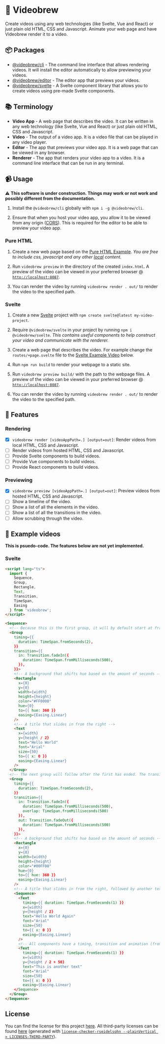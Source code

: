 # 📼 Videobrew

Create videos using any web technologies (like Svelte, Vue and React) or just plain old HTML, CSS and Javascript. Animate your web page and have Videobrew render it to a video.

## 📦 Packages

- [@videobrew/cli](./cli) - The command line interface that allows rendering videos. It will install the editor automatically to allow previewing your videos.
- [@videobrew/editor](./editor) - The editor app that previews your videos.
- [@videobrew/svelte](./svelte) - A Svelte component library that allows you to create videos using pre-made Svelte components.

## 📚 Terminology

- **Video App** - A web page that describes the video. It can be written in any web technology (like Svelte, Vue and React) or just plain old HTML, CSS and Javascript.
- **Video** - The output of a video app. It is a video file that can be played in any video player.
- **Editor** - The app that previews your video app. It is a web page that can be viewed in any browser.
- **Renderer** - The app that renders your video app to a video. It is a command line interface that can be run in any terminal.

## 📹 Usage

⚠ **This software is under construction. Things may work or not work and possibly different from the documentation.**

1. Install the `@videobrew/cli` globally with `npm i -g @videobrew/cli`.

2. Ensure that when you host your video app, you allow it to be viewed from any origin ([CORS](https://developer.mozilla.org/en-US/docs/Web/HTTP/CORS)). This is required for the editor to be able to preview your video app. 

### Pure HTML

1. Create a new web page based on the [Pure HTML Example](./examples/pure-html/). *You are free to include css, javascript and any other <u>local</u> content.*

2. Run `videobrew preview` in the directory of the created `index.html`. A preview of the video can be viewed in your preferred browser @ [`http://localhost:8087`](http://localhost:8087).

3. You can render the video by running `videobrew render . out/` to render the video to the specified path.

### Svelte

1. Create a new [Svelte](https://svelte.dev/) project with `npm create svelte@latest my-video-project`.

2. Require `@videobrew/svelte` in your project by running `npm i @videobrew/svelte`. *This contains useful components to help construct your video and communicate with the renderer.*

3. Create a web page that describes the video. For example change the `routes/+page.svelte` file to the [Svelte Example Video](#svelte) below.

4. Run `npm run build` to render your webpage to a static site.

5. Run `videobrew preview build/` with the path to the webpage files. A preview of the video can be viewed in your preferred browser @ [`http://localhost:8087`](http://localhost:8087).

6. You can render the video by running `videobrew render . out/` to render the video to the specified path.

## 📃 Features

### Rendering
- [x] `videobrew render [videoAppPath=.] [output=out]`: Render videos from local HTML, CSS and Javascript.
- [ ] Render videos from hosted HTML, CSS and Javascript.
- [ ] Provide Svelte components to build videos.
- [ ] Provide Vue components to build videos.
- [ ] Provide React components to build videos.

### Previewing
- [x] `videobrew preview [videoAppPath=.] [output=out]`:  Preview videos from hosted HTML, CSS and Javascript.
- [ ] Show a timeline of the video.
- [ ] Show a list of all the elements in the video.
- [ ] Show a list of all the transitions in the video.
- [ ] Allow scrubbing through the video.

## 🚀 Example videos

**This is psuedo-code. The features below are not yet implemented.**

### Svelte
```html
<script lang="ts">
  import { 
    Sequence, 
    Group, 
    Rectangle, 
    Text, 
    Transition, 
    TimeSpan,
    Easing
  } from 'videobrew';
</script>

<Sequence>
  <!-- Because this is the first group, it will by default start at frame 0, all it's children will start with it -->
  <Group 
    timing={{ 
      duration: TimeSpan.fromSeconds(2),
    }}
    transition={{
      in: Transition.fadeIn({ 
        duration: TimeSpan.fromMilliseconds(500),
      }),
    }}>
    <!-- A background that shifts hue based on the amount of seconds -->
    <Rectangle
      x={0}
      y={0}
      width={width}
      height={height}
      color="#FF0000"
      hue={0}
      to={{ hue: 360 }}
      easing={Easing.Linear}
    />
    <!-- A title that slides in from the right -->
    <Text
      x={width}
      y={height / 2}
      text="Hello World"
      font="Arial"
      size={50}
      to={{ x: 0 }}
      easing={Easing.Linear}
    />
  </Group>
  <!-- The next group will follow after the first has ended. The transition overlap may cause it to start slightly earlier to crossfade. All children of this group will start with it. -->
  <Group 
    timing={{ 
      duration: TimeSpan.fromSeconds(2),
    }}
    transition={{
      in: Transition.fadeIn({ 
        duration: TimeSpan.fromMilliseconds(500),
        overlap: TimeSpan.fromMilliseconds(500)
      }),
      out: Transition.fadeOut({ 
        duration: TimeSpan.fromMilliseconds(500) 
      }),
    }}>
    <!-- A background that shifts hue based on the amount of seconds -->
    <Rectangle
      x={0}
      y={0}
      width={width}
      height={height}
      color="#00FF00"
      hue={0}
      to={{ hue: 360 }}
      easing={Easing.Linear}
    />
    <!-- A title that slides in from the right, followed by another text. Sequences can be nested. -->
    <Sequence>
      <Text
        timing={{ duration: TimeSpan.fromSeconds(1) }}
        x={width}
        y={height / 2}
        text="Hello World Again"
        font="Arial"
        size={50}
        to={{ x: 0 }}
        easing={Easing.Linear}
      />
      <!-- All components have a timing, transition and animation (from/to) attributes. -->
      <Text
        timing={{ duration: TimeSpan.fromSeconds(1) }}
        x={width}
        y={height / 2 + 50}
        text="This is another text"
        font="Arial"
        size={50}
        to={{ x: 0 }}
        easing={Easing.Linear}
    </Sequence>
  </Group>
</Sequence>
```

## License

You can find the license for this project [here](./LICENSE). All third-party licenses can be found [here](./LICENSES-THIRD-PARTY) (generated with [`license-checker-rseidelsohn --plainVertical > LICENSES-THIRD-PARTY`](https://www.npmjs.com/package/license-checker-rseidelsohn)).